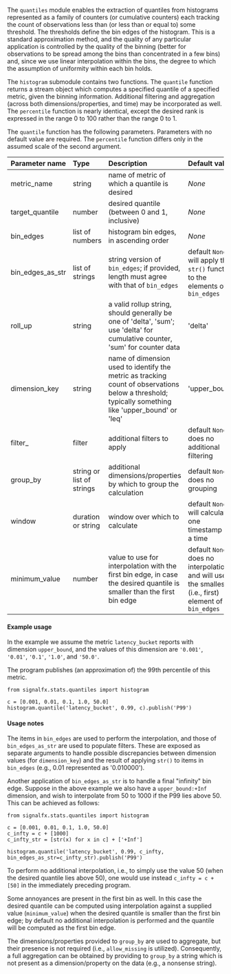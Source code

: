 The `quantiles` module enables the extraction of quantiles from histograms represented as a family of counters (or cumulative counters) each tracking the count of observations less than (or less than or equal to) some threshold. The thresholds define the bin edges of the histogram. This is a standard approximation method, and the quality of any particular application is controlled by the quality of the binning (better for observations to be spread among the bins than concentrated in a few bins) and, since we use linear interpolation within the bins, the degree to which the assumption of uniformity within each bin holds.

The `histogram` submodule contains two functions. The `quantile` function returns a stream object which computes a specified quantile of a specified metric, given the binning information. Additional filtering and aggregation (across both dimensions/properties, and time) may be incorporated as well. The `percentile` function is nearly identical, except the desired rank is expressed in the range 0 to 100 rather than the range 0 to 1.

The `quantile` function has the following parameters. Parameters with no default value are required. The `percentile` function differs only in the assumed scale of the second argument.

|Parameter name|Type|Description|Default value|
|:---|:---|:---|:---|
|metric_name|string|name of metric of which a quantile is desired|*None*|
|target_quantile|number|desired quantile (between 0 and 1, inclusive)|*None*|
|bin_edges|list of numbers|histogram bin edges, in ascending order|*None*|
|bin_edges_as_str|list of strings|string version of `bin_edges`; if provided, length must agree with that of `bin_edges`|default `None` will apply the `str()` function to the elements of `bin_edges`|
|roll_up|string|a valid rollup string, should generally be one of 'delta', 'sum'; use 'delta' for cumulative counter, 'sum' for counter data|'delta'|
|dimension_key|string|name of dimension used to identify the metric as tracking count of observations below a threshold; typically something like 'upper_bound' or 'leq'|'upper_bound'|
|filter_|filter|additional filters to apply|default `None` does no additional filtering|
|group_by|string or list of strings|additional dimensions/properties by which to group the calculation|default `None` does no grouping|
|window|duration or string|window over which to calculate|default `None` will calculate one timestamp at a time|
|minimum_value|number|value to use for interpolation with the first bin edge, in case the desired quantile is smaller than the first bin edge|default `None` does no interpolation and will use the smallest (i.e., first) element of `bin_edges`|


#### Example usage

In the example we assume the metric `latency_bucket` reports with dimension `upper_bound`, and the values of this dimension are `'0.001'`, `'0.01'`, `'0.1'`, `'1.0'`, and `'50.0'`.

The program publishes (an approximation of) the 99th percentile of this metric.

~~~~~~~~~~~~~~~~~~~~
from signalfx.stats.quantiles import histogram

c = [0.001, 0.01, 0.1, 1.0, 50.0]
histogram.quantile('latency_bucket', 0.99, c).publish('P99')
~~~~~~~~~~~~~~~~~~~~

#### Usage notes

The items in `bin_edges` are used to perform the interpolation, and those of `bin_edges_as_str` are used to populate filters. These are exposed as separate arguments to handle possible discrepancies between dimension values (for `dimension_key`) and the result of applying `str()` to items in `bin_edges` (e.g., 0.01 represented as '0.010000').

Another application of `bin_edges_as_str` is to handle a final "infinity" bin edge. Suppose in the above example we also have a `upper_bound:+Inf` dimension, and wish to interpolate from 50 to 1000 if the P99 lies above 50. This can be achieved as follows:

~~~~~~~~~~~~~~~~~~~~
from signalfx.stats.quantiles import histogram

c = [0.001, 0.01, 0.1, 1.0, 50.0]
c_infty = c + [1000]
c_infty_str = [str(x) for x in c] + ['+Inf']

histogram.quantile('latency_bucket', 0.99, c_infty, bin_edges_as_str=c_infty_str).publish('P99')
~~~~~~~~~~~~~~~~~~~~

To perform no additional interpolation, i.e., to simply use the value 50 (when the desired quantile lies above 50), one would use instead `c_infty = c + [50]` in the immediately preceding program.

Some annoyances are present in the first bin as well. In this case the desired quantile can be computed using interpolation against a supplied value (`minimum_value`) when the desired quantile is smaller than the first bin edge; by default no additional interpolation is performed and the quantile will be computed as the first bin edge.

The dimensions/properties provided to `group_by` are used to aggregate, but their presence is not required (i.e., `allow_missing` is utilized). Consequently, a full aggregation can be obtained by providing to `group_by` a string which is not present as a dimension/property on the data (e.g., a nonsense string).